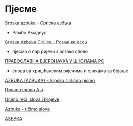 # Пјесме

[Srpska azbuka - Српска азбука](https://www.youtube.com/watch?v=bucfdBuwr5c)
+ Рамбо Амадеус

[Srpska Azbuka Cirilica - Pesma za decu](https://www.youtube.com/watch?v=eqEqbbYmLjE)
+ пјесма о пар ријечи з асвако слово

[ПРАВОСЛАВНА ВЈЕРОНАУКА У ШКОЛАМА РС](https://www.vjeronauka.net/104010471041105910501040-10791080107610851080-108710831072108210721090.html)
+ слова са хришћанским ријечима и сликама за бојање

[AZBUKA (AZBUKA) – Srpsko ćirilično pismo](https://serbianchildrenbooks.com/%D0%B0%D0%B7%D0%B1%D1%83%D0%BA%D0%B0/?fbclid=IwAR2QV9XLO9yP29IE_fqhzwLJQ2TOSiutm5peRwo-tAn7W4oywLp5-5g2gn4)

[Писано слово A a](https://www.youtube.com/watch?v=fSdXnHAu3Yk)

[Ucimo reci, slova i brojeve](https://www.youtube.com/watch?v=LLeFOCINXHA)

[Azbuka - učimo slova](https://www.youtube.com/watch?v=R-apvGxQpdQ)

[АЗБУКА](https://www.youtube.com/watch?v=-czl_yRUaaA)
